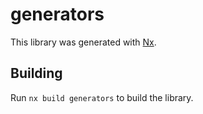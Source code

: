 # generators

This library was generated with [Nx](https://nx.dev).



## Building

Run `nx build generators` to build the library.




